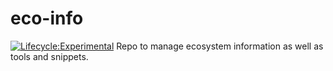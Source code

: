 # eco-info
[![Lifecycle:Experimental](https://img.shields.io/badge/Lifecycle-Experimental-339999)](<Redirect-URL>)
Repo to manage ecosystem information as well as tools and snippets.
